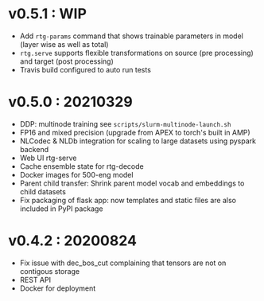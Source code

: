 # v0.5.1 : WIP

- Add `rtg-params` command that shows trainable parameters in model (layer wise as well as total)
- `rtg.serve` supports flexible transformations on source (pre processing) and target (post processing)
- Travis build configured to auto run tests 


# v0.5.0 : 20210329
- DDP: multinode training see `scripts/slurm-multinode-launch.sh`
- FP16 and mixed precision (upgrade from APEX to torch's built in AMP)
- NLCodec & NLDb integration for scaling to large datasets using pyspark backend
- Web UI rtg-serve
- Cache ensemble state for rtg-decode
- Docker images for 500-eng model
- Parent child transfer: Shrink parent model vocab and embeddings to child datasets 
- Fix packaging of flask app: now templates and static files are also included in PyPI package


# v0.4.2 : 20200824 
- Fix issue with dec_bos_cut complaining that tensors are not on contigous storage
- REST API
- Docker for deployment
